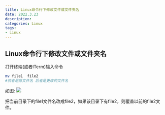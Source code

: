 ```yaml
---
title: Linux命令行下修改文件或文件夹名
date: 2022.3.23
description:  
categories: Linux
tags:
- Linux
---
```

<!-- more -->
<link href="themes/prism.css" rel="stylesheet" />
<script src="prism.js" data-manual></script>

## Linux命令行下修改文件或文件夹名

打开终端(或者ITerm)输入命令
```bash
mv file1  file2  
#前者是原文件名 后者是更改的文件名
```

如图:
![](https://s3.bmp.ovh/imgs/2022/03/6ff823ab17f6808c.jpg)

把当前目录下的file1文件名改成file2，如果该目录下有file2，则覆盖以前的file2文件。
